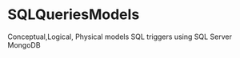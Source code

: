 SQLQueriesModels
================


Conceptual,Logical, Physical models
SQL triggers using SQL Server
MongoDB
